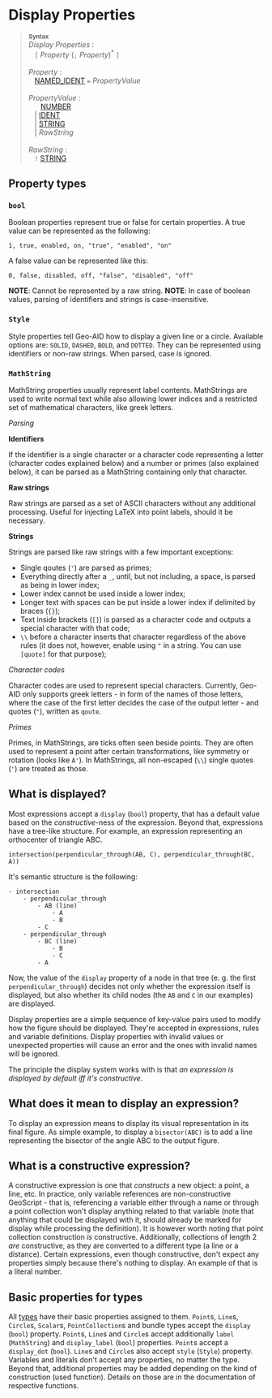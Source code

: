 # Display Properties

> <sup>**Syntax**</sup>\
> *Display Properties* :\
> &nbsp;&nbsp; `[` *Property* (`;` *Property*)<sup>\*</sup> `]`\
> \
> *Property* :\
> &nbsp;&nbsp; [NAMED_IDENT](identifiers.md) `=` *PropertyValue*\
> \
> *PropertyValue* :\
> &nbsp;&nbsp; &nbsp;&nbsp; [NUMBER](numbers.md)\
> &nbsp;&nbsp; | [IDENT](identifiers.md)\
> &nbsp;&nbsp; | [STRING](strings.md)\
> &nbsp;&nbsp; | *RawString*\
> \
> *RawString* :\
> &nbsp;&nbsp; `!` [STRING](string.md)

## Property types

### `bool`

Boolean properties represent true or false for certain properties. A true value can be represented as the following:

```
1, true, enabled, on, "true", "enabled", "on"
```

A false value can be represented like this:

```
0, false, disabled, off, "false", "disabled", "off"
```

**NOTE**: Cannot be represented by a raw string.
**NOTE**: In case of boolean values, parsing of identifiers and strings is case-insensitive.

### `Style`

Style properties tell Geo-AID how to display a given line or a circle. Available options are: `SOLID`, `DASHED`, `BOLD`, and `DOTTED`. They can be represented using identifiers or non-raw strings. When parsed, case is ignored.

### `MathString`

MathString properties usually represent label contents. MathStrings are used to write normal text while also allowing lower indices and a restricted set of mathematical characters, like greek letters.

*Parsing*

**Identifiers**

If the identifier is a single character or a character code representing a letter (character codes explained below) and a number or primes (also explained below), it can be parsed as a MathString containing only that character.

**Raw strings**

Raw strings are parsed as a set of ASCII characters without any additional processing. Useful for injecting LaTeX into point labels, should it be necessary.

**Strings**

Strings are parsed like raw strings with a few important exceptions:

* Single qoutes (`'`) are parsed as primes;
* Everything directly after a `_`, until, but not including, a space, is parsed as being in lower index;
* Lower index cannot be used inside a lower index;
* Longer text with spaces can be put inside a lower index if delimited by braces (`{}`);
* Text inside brackets (`[]`) is parsed as a character code and outputs a special character with that code;
* `\\` before a character inserts that character regardless of the above rules (it does not, however, enable using `"` in a string. You can use `[quote]` for that purpose);

*Character codes*

Character codes are used to represent special characters. Currently, Geo-AID only supports greek letters - in form of the names of those letters, where the case of the first letter decides the case of the output letter - and quotes (`"`), written as `qoute`.

*Primes*

Primes, in MathStrings, are ticks often seen beside points. They are often used to represent a point after certain transformations, like symmetry or rotation (looks like `A'`). In MathStrings, all non-escaped (`\\`) single quotes (`'`) are treated as those.

## What is displayed?

Most expressions accept a `display` (`bool`) property, that has a default value based on the *constructive*-ness of the expression. Beyond that, expressions have a tree-like structure. For example, an expression representing an orthocenter of triangle ABC.

```
intersection(perpendicular_through(AB, C), perpendicular_through(BC, A))
```

It's semantic structure is the following:

```
- intersection
    - perpendicular_through
        - AB (line)
            - A
            - B
        - C
    - perpendicular_through
        - BC (line)
            - B
            - C
        - A
```

Now, the value of the `display` property of a node in that tree (e. g. the first `perpendicular_through`) decides not only whether the expression itself is displayed, but also whether its child nodes (the `AB` and `C` in our examples) are displayed.

Display properties are a simple sequence of key-value pairs used to modify how the figure should be displayed. They're accepted in expressions, rules and variable definitions. Display properties with invalid values or unexpected properties will cause an error and the ones with invalid names will be ignored.

The principle the display system works with is that *an expression is displayed by default iff it's constructive*.

## What does it mean to display an expression?

To display an expression means to display its visual representation in its final figure. As simple example, to display a `bisector(ABC)` is to add a line representing the bisector of the angle ABC to the output figure.

## What is a constructive expression?

A constructive expression is one that *constructs* a new object: a point, a line, etc. In practice, only variable references are non-constructive GeoScript - that is, referencing a variable either through a name or through a point collection won't display anything related to that variable (note that anything that could be displayed with it, should already be marked for display while processing the definition). It is however worth noting that point collection construction *is* constructive. Additionally, collections of length 2 *are* constructive, as they are converted to a different type (a line or a distance). Certain expressions, even though constructive, don't expect any properties simply because there's nothing to display. An example of that is a literal number.

## Basic properties for types

All [types](../types.md) have their basic properties assigned to them. `Point`s, `Line`s, `Circle`s, `Scalar`s, `PointCollection`s and bundle types accept the `display` (`bool`) property. `Point`s, `Line`s and `Circle`s accept additionally `label` (`MathString`) and `display_label` (`bool`) properties. `Point`s accept a `display_dot` (`bool`). `Line`s and `Circle`s also accept `style` (`Style`) property. Variables and literals don't accept any properties, no matter the type. Beyond that, additional properties may be added depending on the kind of construction (used function). Details on those are in the documentation of respective functions.
